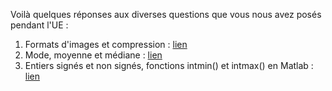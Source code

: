 Voilà quelques réponses aux diverses questions que vous nous avez posés pendant l'UE : 

1. Formats d'images et compression : [lien](https://github.com/jfattaccioli/Teachings/blob/master/MU4CI302/FAQ/FormatsDImages.md)
2. Mode, moyenne et médiane : [lien](https://github.com/jfattaccioli/Teachings/blob/master/MU4CI302/FAQ/mode_mediane_moyenne.md)
3. Entiers signés et non signés, fonctions intmin() et intmax() en Matlab : [lien](https://github.com/jfattaccioli/Teachings/blob/master/MU4CI302/FAQ/EntierSignesEtNonSignes.md)
